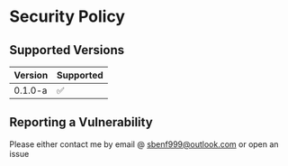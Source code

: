 # Security Policy

## Supported Versions

| Version | Supported          |
| ------- | ------------------ |
| 0.1.0-a | :white_check_mark: |


## Reporting a Vulnerability

Please either contact me by email @ sbenf999@outlook.com or open an issue
